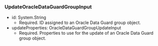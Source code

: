 ### UpdateOracleDataGuardGroupInput


- id: System.String
  - Required. ID assigned to an Oracle Data Guard group object.
- updateProperties: OracleDataGuardGroupUpdateInput
  - Required. Properties to use for the update of an Oracle Data Guard group object.
